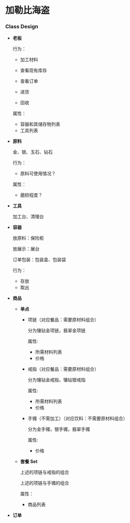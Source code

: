 # 加勒比海盗

### Class Design

- **老板**

	行为：

	- 加工材料

	- 查看现有库存
	- 查看订单
	- 进货
	- 回收

	属性：

	- 容器和其储存物列表
	- 工具列表

- **原料**

	金、银、玉石、钻石

	行为：

	- 原料可使用情况？

	属性：

	- 磨损程度？

- **工具**

	加工台、清理台

- **容器**

	放原料：保险柜

	放展示：展台

	订单包装：包装盒、包装袋

	行为：

	- 存放
	- 取出

- **商品**

	- **单点**

		- 项链（对应餐品：需要原材料组合）

			分为镶钻金项链，翡翠金项链

			属性:

			+ 所需材料列表
			+ 价格

        - 戒指（对应餐品：需要原材料组合）
			
            分为镶钻金戒指，镶钻银戒指

		  属性:

			+ 所需材料列表
			+ 价格

		- 手镯（不需加工）（对应饮料：不需要原材料组合）
      
			分为金手镯，银手镯，翡翠手镯

		  属性:

			+ 价格

	- **套餐 Set**
  
		上述的项链与戒指的组合

		上述的项链与手镯的组合

		属性：

		- 商品列表

* **订单**
